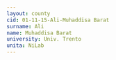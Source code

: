 ```yaml
---
layout: county 
cid: 01-11-15-Ali-Muhaddisa Barat
surname: Ali
name: Muhaddisa Barat
university: Univ. Trento
unita: NiLab
---
```

